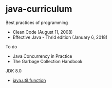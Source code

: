 # java-curriculum

Best practices of programming
* Clean Code (August 11, 2008)
* Effective Java - Thrid edition (January 6, 2018)



To do 
* Java Concurrency in Practice 
* The Garbage Collection Handbook

JDK 8.0
* [java.util.function](https://github.com/RRoggia/java-util-function)
